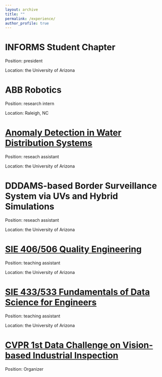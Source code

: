 ```yaml
---
layout: archive
title: ""
permalink: /experience/
author_profile: true
---
```


INFORMS Student Chapter
====
Position: president

Location: the University of Arizona


ABB Robotics
====
Position: research intern

Location: Raleigh, NC



[Anomaly Detection in Water Distribution Systems](https://uawds.github.io)
====
Position: reseach assistant

Location: the University of Arizona


DDDAMS-based Border Surveillance System via UVs and Hybrid Simulations
====
Position: reseach assistant

Location: the University of Arizona


[SIE 406/506 Quality Engineering](https://sie.engineering.arizona.edu/sites/sie.engineering.arizona.edu/files/syllabus/SIE406-506_Syllabus_Liu_S21_2.pdf)
====
Position: teaching assistant

Location: the University of Arizona


[SIE 433/533 Fundamentals of Data Science for Engineers](https://sie.engineering.arizona.edu/sites/sie.engineering.arizona.edu/files/syllabus/SIE-433-533-Syllabus-Fall-2019_0.pdf)
====
Position: teaching assistant

Location: the University of Arizona


[CVPR 1st Data Challenge on Vision-based Industrial Inspection]([https://sie.engineering.arizona.edu/sites/sie.engineering.arizona.edu/files/syllabus/SIE-433-533-Syllabus-Fall-2019_0.pdf](https://vision-based-industrial-inspection.github.io/cvpr-2023/))
====
Position: Organizer
